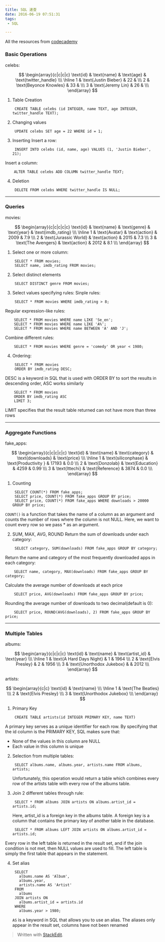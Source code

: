 ```yaml
---
title: SQL 速查
date: 2016-06-19 07:51:31
tags:
 - SQL

---
```

All the resources from [codecademy](https://www.codecademy.com/learn)

<!--more-->

### Basic Operations
celebs:

$$
\begin{array}{c|c|c|c}
\text{id} & \text{name} & \text{age} & \text{twitter_handle} \\\
\hline
1 & \text{Justin Bieber} & 22 &  \\\
2 & \text{Beyonce Knowles} & 33 &  \\\
3 & \text{Jeremy Lin} & 26 &  \\\
\end{array}
$$

1. Table Creation

        CREATE TABLE celebs (id INTEGER, name TEXT, age INTEGER, twitter_handle TEXT);

2. Changing values

        UPDATE celebs SET age = 22 WHERE id = 1;

3. Inserting
 Insert a row:
 
        INSERT INTO celebs (id, name, age) VALUES (1, 'Justin Bieber', 21);
 Insert a column:

        ALTER TABLE celebs ADD COLUMN twitter_handle TEXT; 
       
4. Deletion

        DELETE FROM celebs WHERE twitter_handle IS NULL;


---

### Queries
movies:

$$
\begin{array}{c|c|c|c|c}
\text{id} & \text{name} & \text{genre} & \text{year} & \text{imdb_rating} \\\
\hline
1 & \text{Avatar} & \text{action} & 2009 & 7.9 \\\
2 & \text{Jurassic World} & \text{action} & 2015 & 7.3 \\\
3 & \text{The Avengers} & \text{action} & 2012 & 8.1 \\\
\end{array}
$$

1. Select one or more column:
 
        SELECT * FROM movies;
        SELECT name, imdb_rating FROM movies;

2. Select distinct elements

        SELECT DISTINCT genre FROM movies;

3. Select values specifying rules:
 Sinple rules:
 
        SELECT * FROM movies WHERE imdb_rating > 8;
 Regular expression-like rules:
 
        SELECT * FROM movies WHERE name LIKE 'Se_en';
        SELECT * FROM movies WHERE name LIKE 'A%';
        SELECT * FROM movies WHERE name BETWEEN 'A' AND 'J';
 Combine different rules:
 
        SELECT * FROM movies WHERE genre = 'comedy' OR year < 1980;

4. Ordering:

        SELECT * FROM movies
        ORDER BY imdb_rating DESC;
 DESC is a keyword in SQL that is used with ORDER BY to sort the results in descending order, ASC works similarly

        SELECT * FROM movies
        ORDER BY imdb_rating ASC
        LIMIT 3;
 LIMIT specifies that the result table returned can not have more than three rows

---

### Aggregate Functions
fake_apps:

$$
\begin{array}{c|c|c|c|c}
\text{id} & \text{name} & \text{category} & \text{downloads} & \text{price} \\\
\hline
1 & \text{siliconphase} & \text{Productivity	} & 17193 & 0.0 \\\
2 & \text{Donzolab} & \text{Education} & 4259 & 0.99 \\\
3 & \text{Ittechi} & \text{Reference} & 3874 & 0.0 \\\
\end{array}
$$

1. Counting

        SELECT COUNT(*) FROM fake_apps;
        SELECT price, COUNT(*) FROM fake_apps GROUP BY price;
        SELECT price, COUNT(*) FROM fake_apps WHERE downloads > 20000 GROUP BY price;
 `COUNT()` is a function that takes the name of a column as an argument and counts the number of rows where the column is not NULL. Here, we want to count every row so we pass * as an argument.

2. SUM, MAX, AVG, ROUND
 Return the sum of downloads under each category:
 
        SELECT category, SUM(downloads) FROM fake_apps GROUP BY category;
        
 Return the name and category of the most frequently downloaded apps in each category:

        SELECT name, category, MAX(downloads) FROM fake_apps GROUP BY category;
 Calculate the average number of downloads at each price

        SELECT price, AVG(downloads) FROM fake_apps GROUP BY price;
 Rounding the average number of downloads to two decimal(default is 0):
 
        SELECT price, ROUND(AVG(downloads), 2) FROM fake_apps GROUP BY price;

---

### Multiple Tables
albums:

$$
\begin{array}{c|c|c|c}
\text{id} & \text{name} & \text{artist_id} & \text{year} \\\
\hline
1 & \text{A Hard Days Night} & 1 & 1964 \\\
2 & \text{Elvis Presley} & 2 & 1956 \\\
3 & \text{Unorthodox Jukebox} &  & 2012 \\\
\end{array}
$$

artists:

$$
\begin{array}{c|c}
\text{id} & \text{name} \\\
\hline
1 & \text{The Beatles} \\\
2 & \text{Elvis Presley} \\\
3 & \text{Unorthodox Jukebox} \\\
\end{array}
$$

1. Primary Key

        CREATE TABLE artists(id INTEGER PRIMARY KEY, name TEXT)
 A primary key serves as a unique identifier for each row. By specifying that the id column is the PRIMARY KEY, SQL makes sure that:
  - None of the values in this column are NULL
  - Each value in this column is unique
 
2. Selection from multiple tables:
 
        SELECT albums.name, albums.year, artists.name FROM albums, artists;
   Unfortunately, this operation would return a table which combines every row of the artists table with every row of the albums table.
   
3. Join 2 different tables through rule:

        SELECT * FROM albums JOIN artists ON albums.artist_id = artists.id;
   Here, artist_id is a foreign key in the albums table. A foreign key is a column that contains the primary key of another table in the database.

        SELECT * FROM albums LEFT JOIN artists ON albums.artist_id = artists.id;
 Every row in the left table is returned in the result set, and if the join condition is not met, then NULL values are used to fill. The left table is simply the first table that appears in the statement. 

4. Set alias

        SELECT
          albums.name AS 'Album',
          albums.year,
          artists.name AS 'Artist'
        FROM
          albums
        JOIN artists ON
          albums.artist_id = artists.id
        WHERE
          albums.year > 1980;
   `AS` is a keyword in SQL that allows you to use an alias. The aliases only appear in the result set,  columns have not been renamed
> Written with [StackEdit](https://stackedit.io/).